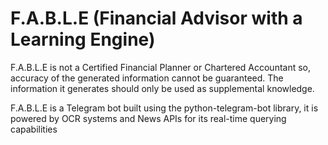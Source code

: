 # F.A.B.L.E (Financial Advisor with a Learning Engine)
F.A.B.L.E is not a Certified Financial Planner or Chartered Accountant so, accuracy of the generated information cannot be guaranteed. The information it generates should only be used as supplemental knowledge.

F.A.B.L.E is a Telegram bot built using the python-telegram-bot library, it is powered by OCR systems and News APIs for its real-time querying capabilities
